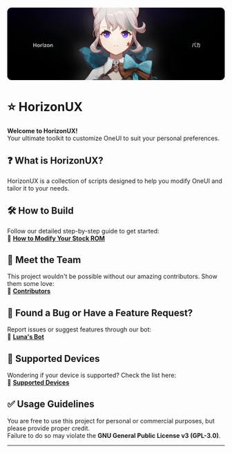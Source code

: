 ![HorizonUX Banner](https://github.com/forsaken-heart24/i_dont_want_to_be_an_weirdo/blob/main/banner_images/HorizonUX.png?raw=true)

# ⭐ HorizonUX

**Welcome to HorizonUX!**  
Your ultimate toolkit to customize OneUI to suit your personal preferences.

## ❓ What is HorizonUX?  
HorizonUX is a collection of scripts designed to help you modify OneUI and tailor it to your needs.

## 🛠️ How to Build  
Follow our detailed step-by-step guide to get started:  
🔗 [**How to Modify Your Stock ROM**](https://forsaken-heart24.github.io/HorizonUX/build.html)

## 💖 Meet the Team  
This project wouldn't be possible without our amazing contributors. Show them some love:  
🔗 [**Contributors**](https://forsaken-heart24.github.io/HorizonUX/contributors.html)

## 🐞 Found a Bug or Have a Feature Request?  
Report issues or suggest features through our bot:  
📢 [**Luna's Bot**](https://t.me/luna_project_bugreporter_bot)

## 📱 Supported Devices  
Wondering if your device is supported? Check the list here:  
🔗 [**Supported Devices**](https://forsaken-heart24.github.io/HorizonUX/supporteddevices.html)

## ✅ Usage Guidelines  
You are free to use this project for personal or commercial purposes, but please provide proper credit.  
Failure to do so may violate the **GNU General Public License v3 (GPL-3.0)**.

---
